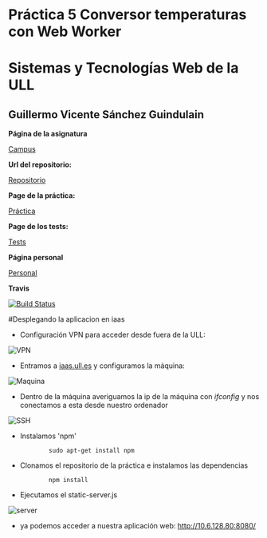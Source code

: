 # Práctica 5 Conversor temperaturas con Web Worker
# Sistemas y Tecnologías Web de la ULL
## Guillermo Vicente Sánchez Guindulain


**Página de la asignatura** 

[Campus](https://campusvirtual.ull.es/1516/course/view.php?id=187)

**Url del repositorio:** 

[Repositorio](https://github.com/alu0100777154/temperature-2.0/tree/master)

**Page de la práctica:** 

[Práctica](http://alu0100777154.github.io/temperature-2.0/)

**Page de los tests:** 

[Tests](http://alu0100777154.github.io/temperature-2.0/vendor)

**Página personal**

[Personal](http://alu0100777154.github.io)

**Travis**

[![Build Status](https://travis-ci.org/alu0100777154/temperature-2.0.svg?branch=master)](https://travis-ci.org/alu0100777154/temperature-2.0)


#Desplegando la aplicacion en iaas

* Configuración VPN para acceder desde fuera de la ULL:

![VPN](http://i.imgur.com/6hdYjU5.png)

* Entramos a [iaas.ull.es](iaas.ull.es) y configuramos la máquina:

![Maquina](http://i.imgur.com/XRNYzkT.png)

* Dentro de la máquina averiguamos la ip de la máquina con _ifconfig_ y nos conectamos a esta desde nuestro ordenador
 
![SSH](http://i.imgur.com/HGVgQOk.png)

* Instalamos 'npm'

              sudo apt-get install npm

* Clonamos el repositorio de la práctica e instalamos las dependencias

              npm install

* Ejecutamos el static-server.js

![server](http://i.imgur.com/dpDaFHo.png)

* ya podemos acceder a nuestra aplicación web:
              http://10.6.128.80:8080/

